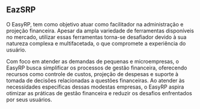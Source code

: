 ## EazSRP

O EasyRP, tem como objetivo atuar como facilitador na administração e projeção financeira. Apesar da ampla variedade de ferramentas disponíveis no mercado, utilizar essas ferramentas torna-se desafiador devido à sua natureza complexa e multifacetada, o que compromete a experiência do usuário.

Com foco em atender as demandas de pequenas e microempresas, o EasyRP busca simplificar os processos de gestão financeira, oferecendo recursos como controle de custos, projeção de despesas e suporte à tomada de decisões relacionadas a questões financeiras. Ao atender às necessidades específicas dessas modestas empresas, o EasyRP aspira otimizar as práticas de gestão financeira e reduzir os desafios enfrentados por seus usuários.
